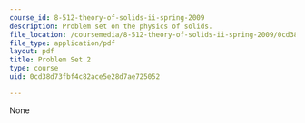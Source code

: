 ```yaml
---
course_id: 8-512-theory-of-solids-ii-spring-2009
description: Problem set on the physics of solids.
file_location: /coursemedia/8-512-theory-of-solids-ii-spring-2009/0cd38d73fbf4c82ace5e28d7ae725052_MIT8_512s09_pset02.pdf
file_type: application/pdf
layout: pdf
title: Problem Set 2
type: course
uid: 0cd38d73fbf4c82ace5e28d7ae725052

---
```

None